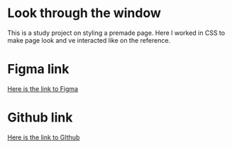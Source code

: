 # Look through the window
This is a study project on styling a premade page. 
Here I worked in CSS to make page look and ve interacted like on the reference.

# Figma link
[Here is the link to Figma](https://www.figma.com/design/0D2ekxhYSWkyOLbjRtvT8V/2-%D1%81%D0%BF%D1%80%D0%B8%D0%BD%D1%82.-%D0%9F%D1%80%D0%BE%D0%B5%D0%BA%D1%82%D0%BD%D0%B0%D1%8F-%D1%80%D0%B0%D0%B1%D0%BE%D1%82%D0%B0-(Copy)?node-id=0-1&p=f&t=GuAQjeNIskDBYWiu-0 "Figma")

# Github link
[Here is the link to GIthub](https://github.com/KimiOnChill/posmotri-v-okno-fd)
